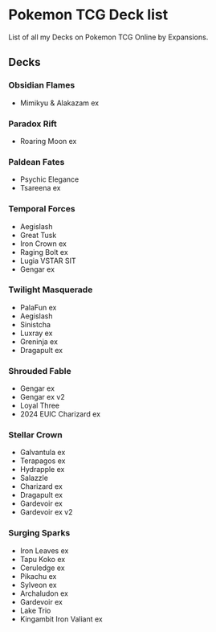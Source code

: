 # Pokemon TCG Deck list

List of all my Decks on Pokemon TCG Online by Expansions.

## Decks

### Obsidian Flames

- Mimikyu & Alakazam ex

### Paradox Rift

- Roaring Moon ex

### Paldean Fates

- Psychic Elegance
- Tsareena ex

### Temporal Forces

- Aegislash
- Great Tusk
- Iron Crown ex
- Raging Bolt ex
- Lugia VSTAR SIT
- Gengar ex

### Twilight Masquerade

- PalaFun ex
- Aegislash
- Sinistcha
- Luxray ex
- Greninja ex
- Dragapult ex

### Shrouded Fable

- Gengar ex
- Gengar ex v2
- Loyal Three
- 2024 EUIC Charizard ex

### Stellar Crown

- Galvantula ex
- Terapagos ex
- Hydrapple ex
- Salazzle
- Charizard ex
- Dragapult ex
- Gardevoir ex
- Gardevoir ex v2

### Surging Sparks

- Iron Leaves ex
- Tapu Koko ex
- Ceruledge ex
- Pikachu ex
- Sylveon ex
- Archaludon ex
- Gardevoir ex
- Lake Trio
- Kingambit Iron Valiant ex
